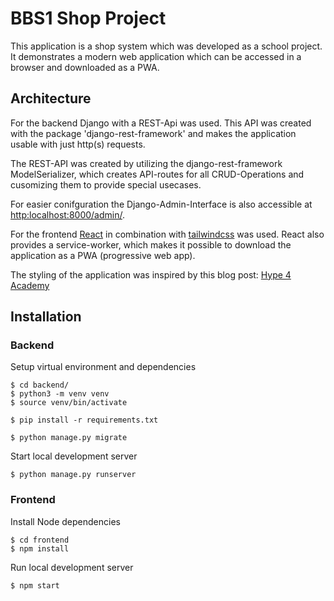 # BBS1 Shop Project

This application is a shop system which was developed as a school project. It demonstrates a modern web application which can be accessed in a browser and downloaded as a PWA.

## Architecture

For the backend Django with a REST-Api was used. This API was created with the package 'django-rest-framework' and makes the application usable with just http(s) requests. 

The REST-API was created by utilizing the django-rest-framework ModelSerializer, which creates API-routes for all CRUD-Operations and cusomizing them to provide special usecases.

For easier conifguration the Django-Admin-Interface is also accessible at [http:localhost:8000/admin/](http:localhost:8000/admin/).

For the frontend [React](https://reactjs.org/) in combination with [tailwindcss](https://tailwindcss.com/) was used.
React also provides a service-worker, which makes it possible to download the application as a PWA (progressive web app).

The styling of the application was inspired by this blog post: [Hype 4 Academy](https://hype4.academy/articles/design/neubrutalism-is-taking-over-web)




## Installation

### Backend

Setup virtual environment and dependencies

    $ cd backend/
    $ python3 -m venv venv
    $ source venv/bin/activate
    
    $ pip install -r requirements.txt

    $ python manage.py migrate


Start local development server

    $ python manage.py runserver

### Frontend

Install Node dependencies

    $ cd frontend
    $ npm install

Run local development server

    $ npm start